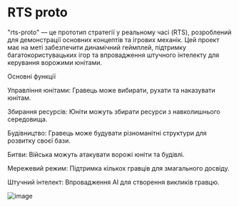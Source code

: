 # RTS proto
 
"rts-proto" — це прототип стратегії у реальному часі (RTS), розроблений для демонстрації основних концептів та ігрових механік. Цей проект має на меті забезпечити динамічний геймплей, підтримку багатокористувацьких ігор та впровадження штучного інтелекту для керування ворожими юнітами.

Основні функції

Управління юнітами: Гравець може вибирати, рухати та наказувати юнітам.

Збирання ресурсів: Юніти можуть збирати ресурси з навколишнього середовища.

Будівництво: Гравець може будувати різноманітні структури для розвитку своєї бази.

Битви: Війська можуть атакувати ворожі юніти та будівлі.

Мережевий режим: Підтримка кількох гравців для змагального досвіду.

Штучний інтелект: Впровадження AI для створення викликів гравцю.

![image](https://github.com/user-attachments/assets/e64768a6-b00a-4d5f-9721-ce678e58dee4)
